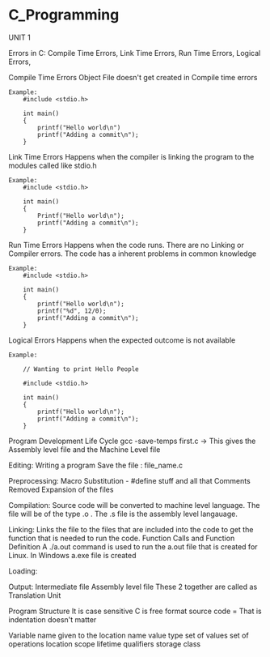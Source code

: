 # C_Programming

UNIT 1

Errors in C:
    Compile Time Errors,
    Link Time Errors,
    Run Time Errors,
    Logical Errors,

Compile Time Errors
    Object File doesn't get created in Compile time errors
    
    Example:
        #include <stdio.h>

        int main()
        {
            printf("Hello world\n")
            printf("Adding a commit\n");
        }

Link Time Errors
    Happens when the compiler is linking the program to the modules called like stdio.h

    Example:
        #include <stdio.h>

        int main()
        {
            Printf("Hello world\n");
            printf("Adding a commit\n");
        }

Run Time Errors
    Happens when the code runs. There are no Linking or Compiler errors. The code has a inherent problems in common knowledge

    Example:
        #include <stdio.h>

        int main()
        {
            printf("Hello world\n");
            printf("%d", 12/0);
            printf("Adding a commit\n");
        }

Logical Errors
    Happens when the expected outcome is not available
    
    Example:

        // Wanting to print Hello People

        #include <stdio.h>

        int main()
        {
            printf("Hello world\n");
            printf("Adding a commit\n");
        }

Program Development Life Cycle
gcc -save-temps first.c -> This gives the Assembly level file and the Machine Level file

Editing:
    Writing a program
    Save the file : file_name.c

Preprocessing:
    Macro Substitution - #define stuff and all that 
    Comments Removed
    Expansion of the files

Compilation:
    Source code will be converted to machine level language. The file will be of the type .o . The .s file is the assembly level langauage.

Linking:
    Links the file to the files that are included into the code to get the function that is needed to run the code.
    Function Calls and Function Definition
    A ./a.out command is used to run the a.out file that is created for Linux. In Windows a.exe file is created


Loading:


Output:
    Intermediate file
    Assembly level file
    These 2 together are called as Translation Unit

Program Structure
It is case sensitive
C is free format source code =  That is indentation doesn't matter

Variable name given to the location
    name
    value
    type
        set of values
        set of operations
    location
    scope
    lifetime
    qualifiers
    storage class
